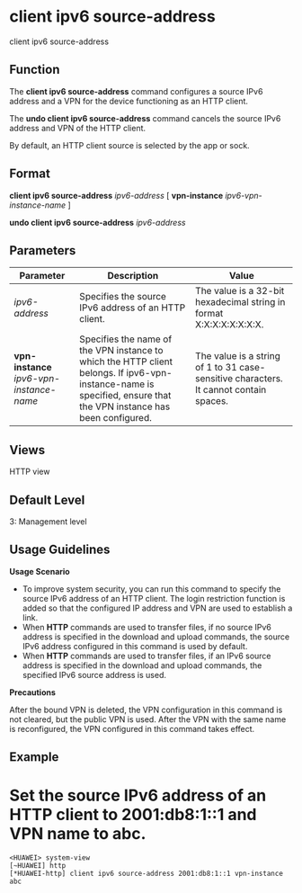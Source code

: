 client ipv6 source-address
==========================

client ipv6 source-address

Function
--------



The **client ipv6 source-address** command configures a source IPv6 address and a VPN for the device functioning as an HTTP client.

The **undo client ipv6 source-address** command cancels the source IPv6 address and VPN of the HTTP client.



By default, an HTTP client source is selected by the app or sock.


Format
------

**client ipv6 source-address** *ipv6-address* [ **vpn-instance** *ipv6-vpn-instance-name* ]

**undo client ipv6 source-address** *ipv6-address*


Parameters
----------

| Parameter | Description | Value |
| --- | --- | --- |
| *ipv6-address* | Specifies the source IPv6 address of an HTTP client. | The value is a 32-bit hexadecimal string in format X:X:X:X:X:X:X:X. |
| **vpn-instance** *ipv6-vpn-instance-name* | Specifies the name of the VPN instance to which the HTTP client belongs. If ipv6-vpn-instance-name is specified, ensure that the VPN instance has been configured. | The value is a string of 1 to 31 case-sensitive characters. It cannot contain spaces. |



Views
-----

HTTP view


Default Level
-------------

3: Management level


Usage Guidelines
----------------

**Usage Scenario**

* To improve system security, you can run this command to specify the source IPv6 address of an HTTP client. The login restriction function is added so that the configured IP address and VPN are used to establish a link.
* When **HTTP** commands are used to transfer files, if no source IPv6 address is specified in the download and upload commands, the source IPv6 address configured in this command is used by default.
* When **HTTP** commands are used to transfer files, if an IPv6 source address is specified in the download and upload commands, the specified IPv6 source address is used.

**Precautions**

After the bound VPN is deleted, the VPN configuration in this command is not cleared, but the public VPN is used. After the VPN with the same name is reconfigured, the VPN configured in this command takes effect.


Example
-------

# Set the source IPv6 address of an HTTP client to 2001:db8:1::1 and VPN name to abc.
```
<HUAWEI> system-view
[~HUAWEI] http
[*HUAWEI-http] client ipv6 source-address 2001:db8:1::1 vpn-instance abc

```